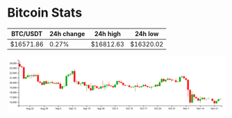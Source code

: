 # Bitcoin Stats

BTC/USDT|24h change|24h high|24h low|
|---|---|---|---|
|$16571.86|0.27%|$16812.63|$16320.02|

<img src="./chart.svg">
